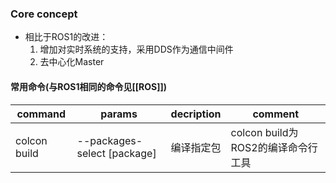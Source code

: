 ### Core concept
- 相比于ROS1的改进：
	1. 增加对实时系统的支持，采用DDS作为通信中间件
	2. 去中心化Master


####  常用命令(与ROS1相同的命令见[[ROS]])
| command | params | decription |comment|
|------|----------|---------|-----------------|
| colcon build  | --packages-select [package] | 编译指定包 | colcon build为ROS2的编译命令行工具 |